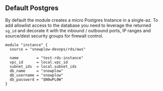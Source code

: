 ## Default Postgres

By default the module creates a micro Postgres Instance in a single-az.  To add allowlist access to the database you need to leverage the returned `sg_id` and decorate it with the inbound / outbound ports, IP ranges and source/dest security groups for firewall control.

```hcl
module "instance" {
  source = "snowplow-devops/rds/aws"

  name        = "test-rds-instance"
  vpc_id      = local.vpc_id
  subnet_ids  = local.subnet_ids
  db_name     = "snowplow"
  db_username = "snowplow"
  db_password = "$N0wPL0W"
}
```
